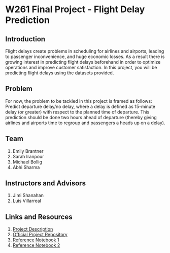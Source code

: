 # W261 Final Project - Flight Delay Prediction

## Introduction
Flight delays create problems in scheduling for airlines and airports, leading to passenger inconvenience, and huge economic losses. As a result there is growing interest in predicting flight delays beforehand in order to optimize operations and improve customer satisfaction. In this project, you will be predicting flight delays using the datasets provided. 

## Problem

For now, the problem to be tackled in this project is framed as follows:
Predict departure delay/no delay, where a delay is defined as 15-minute delay (or greater) with respect to the planned time of departure. This prediction should be done two hours ahead of departure (thereby giving airlines and airports time to regroup and passengers a heads up on a delay). 


## Team
1. Emily Brantner 
2. Sarah Iranpour 
3. Michael Bollig 
4. Abhi Sharma

## Instructors and Advisors
1. Jimi Shanahan
2. Luis Villarreal

## Links and Resources
1. [Project Description](https://docs.google.com/document/d/1dIh9RDSp8TLZ1JPbuJqZn1PKIMVGv-1PeOMjSYuf7XM/edit)
2. [Official Project Repository](https://github.com/UCB-w261/main/tree/main/Assignments/FinalProject)
3. [Reference Notebook 1](https://github.com/MScatolin/W261-SP19-Team13-FinalProject/blob/master/Team13_FinalProject.ipynb)
4. [Reference Notebook 2](https://github.com/RLashofRegas/mids-w261-final/tree/main/notebooks)
